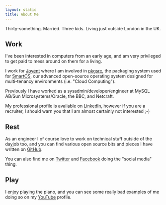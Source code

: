 ```yaml
---
layout: static
title: About Me
---
```


Thirty-something.  Married.  Three kids.  Living just outside London in the UK.

## Work

I've been interested in computers from an early age, and am very privileged to
get paid to mess around on them for a living.

I work for [Joyent](/posts/goodbye-oracle-hello-joyent.html) where I am
involved in [pkgsrc](http://www.pkgsrc.org/), the packaging system used for
[SmartOS](http://smartos.org/), our advanced open-source operating system
designed for multi-tenancy environments (i.e. "Cloud Computing").

Previously I have worked as a sysadmin/developer/engineer at MySQL AB/Sun
Microsystems/Oracle, the BBC, and Netcraft.

My professional profile is available on
[LinkedIn](http://www.linkedin.com/in/jperkin), however if you are a recruiter,
I should warn you that I am almost certainly not interested ;-)

## Rest

As an engineer I of course love to work on technical stuff outside of the
dayjob too, and you can find various open source bits and pieces I have written
on [GitHub](https://github.com/jperkin).

You can also find me on [Twitter](http://twitter.com/jperkin) and
[Facebook](http://www.facebook.com/jperkin) doing the "social media" thing.

## Play

I enjoy playing the piano, and you can see some really bad examples of me doing
so on my [YouTube](http://www.youtube.com/jonathanperkin) profile.
